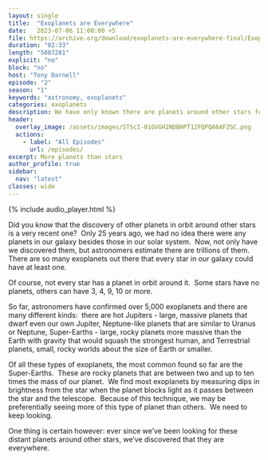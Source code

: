 ```yaml
---
layout: single
title:  "Exoplanets are Everywhere"
date:   2023-07-06 11:00:00 +5
file: https://archive.org/download/exoplanets-are-everywhere-final/ExoplanetsAreEverywhere_final.mp3
duration: "02:33"
length: "5087281"
explicit: "no"
block: "no"
host: "Tony Darnell"
episode: "2"
season: "1"
keywords: "astronomy, exoplanets"
categories: exoplanets
description: We have only known there are planets around other stars for about 25 years.  Now we know they are everywhere.
header:
  overlay_image: /assets/images/STScI-01GVGH2NDBHPT12FQPQA6AFZGC.png
  actions:
    - label: "All Episodes"
      url: /episodes/ 
excerpt: More planets than stars
author_profile: true
sidebar: 
  nav: "latest"
classes: wide
---
```


{% include audio_player.html %} 

Did you know that the discovery of other planets in orbit around other stars is a very recent one?  Only 25 years ago, we had no idea there were any planets in our galaxy besides those in our solar system.  Now, not only have we discovered them, but astronomers estimate there are trillions of them.  There are so many exoplanets out there that every star in our galaxy could have at least one.


Of course, not every star has a planet in orbit around it.  Some stars have no planets, others can have 3, 4, 9, 10 or more.


So far, astronomers have confirmed over 5,000 exoplanets and there are many different kinds:  there are hot Jupiters - large, massive planets that dwarf even our own Jupiter, Neptune-like planets that are similar to Uranus or Neptune, Super-Earths - large, rocky planets more massive than the Earth with gravity that would squash the strongest human, and Terrestrial planets, small, rocky worlds about the size of Earth or smaller.


Of all these types of exoplanets, the most common found so far are the Super-Earths.  These are rocky planets that are between two and up to ten times the mass of our planet.  We find most exoplanets by measuring dips in brightness from the star when the planet blocks light as it passes between the star and the telescope.  Because of this technique, we may be preferentially seeing more of this type of planet than others.  We need to keep looking.


One thing is certain however: ever since we’ve been looking for these distant planets around other stars, we’ve discovered that they are everywhere.
